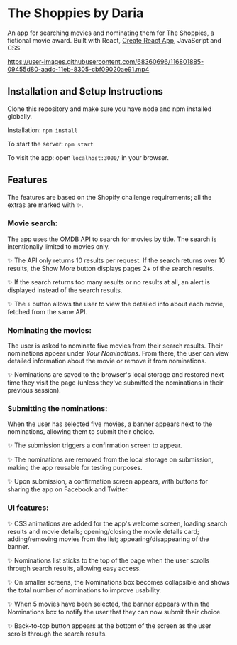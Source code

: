 # The Shoppies by Daria
 
An app for searching movies and nominating them for The Shoppies, a fictional movie award. Built with React, [Create React App](https://github.com/facebook/create-react-app), JavaScript and CSS.
 
 
https://user-images.githubusercontent.com/68360696/116801885-09455d80-aadc-11eb-8305-cbf09020ae91.mp4
 
 
## Installation and Setup Instructions
 
Clone this repository and make sure you have node and npm installed globally.
 
Installation: `npm install`
 
To start the server: `npm start`
 
To visit the app: open `localhost:3000/` in your browser.
 
 
## Features
 
The features are based on the Shopify challenge requirements; all the extras are marked with :sparkles:.
 
 
### Movie search:
 
The app uses the [OMDB](http://www.omdbapi.com) API to search for movies by title. The search is intentionally limited to movies only.
 
:sparkles: The API only returns 10 results per request. If the search returns over 10 results, the Show More button displays pages 2+ of the search results.
 
:sparkles: If the search returns too many results or no results at all, an alert is displayed instead of the search results.
 
:sparkles: The ` i ` button allows the user to view the detailed info about each movie, fetched from the same API.
 
 
### Nominating the movies:
 
The user is asked to nominate five movies from their search results. Their nominations appear under *Your Nominations*. From there, the user can view detailed information about the movie or remove it from nominations.
 
:sparkles: Nominations are saved to the browser's local storage and restored next time they visit the page (unless they've submitted the nominations in their previous session).
 
 
### Submitting the nominations:
 
When the user has selected five movies, a banner appears next to the nominations, allowing them to submit their choice.
 
:sparkles: The submission triggers a confirmation screen to appear.
 
:sparkles: The nominations are removed from the local storage on submission, making the app reusable for testing purposes.
 
:sparkles: Upon submission, a confirmation screen appears, with buttons for sharing the app on Facebook and Twitter.
 
 
### UI features:
 
:sparkles: CSS animations are added for the app's welcome screen, loading search results and movie details; opening/closing the movie details card; adding/removing movies from the list; appearing/disappearing of the banner.
 
:sparkles: Nominations list sticks to the top of the page when the user scrolls through search results, allowing easy access.
 
:sparkles: On smaller screens, the Nominations box becomes collapsible and shows the total number of nominations to improve usability.
 
:sparkles: When 5 movies have been selected, the banner appears within the Nominations box to notify the user that they can now submit their choice.
 
:sparkles: Back-to-top button appears at the bottom of the screen as the user scrolls through the search results.
 
